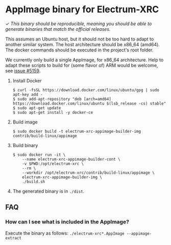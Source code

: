 # AppImage binary for Electrum-XRC

✓ _This binary should be reproducible, meaning you should be able to generate
binaries that match the official releases._

This assumes an Ubuntu host, but it should not be too hard to adapt to another
similar system. The host architecture should be x86_64 (amd64).
The docker commands should be executed in the project's root folder.

We currently only build a single AppImage, for x86_64 architecture.
Help to adapt these scripts to build for (some flavor of) ARM would be welcome,
see [issue #5159](https://github.com/spesmilo/electrum/issues/5159).

1. Install Docker

   ```
   $ curl -fsSL https://download.docker.com/linux/ubuntu/gpg | sudo apt-key add -
   $ sudo add-apt-repository "deb [arch=amd64] https://download.docker.com/linux/ubuntu $(lsb_release -cs) stable"
   $ sudo apt-get update
   $ sudo apt-get install -y docker-ce
   ```

2. Build image

   ```
   $ sudo docker build -t electrum-xrc-appimage-builder-img contrib/build-linux/appimage
   ```

3. Build binary

   ```
   $ sudo docker run -it \
       --name electrum-xrc-appimage-builder-cont \
       -v $PWD:/opt/electrum-xrc \
       --rm \
       --workdir /opt/electrum-xrc/contrib/build-linux/appimage \
       electrum-xrc-appimage-builder-img \
       ./build.sh
   ```

4. The generated binary is in `./dist`.

## FAQ

### How can I see what is included in the AppImage?

Execute the binary as follows: `./electrum-xrc*.AppImage --appimage-extract`

